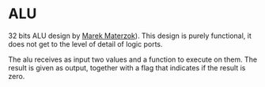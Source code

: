 # ALU

32 bits ALU design by [Marek Materzok](https://github.com/tilk)). This design is purely functional, it does not get to the level of detail of logic ports.

The alu receives as input two values and a function to execute on them. The result is given as output, together with a flag that indicates if the result is zero.

<div id="sheas_container_alu"><div style="width:100%; height:100%"><div class="loader"></div></div></div>
